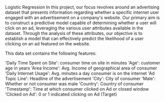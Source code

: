 Logistic Regression
In this project, our focus revolves around an advertising dataset that presents information regarding whether a specific internet user engaged with an advertisement on a company's website. Our primary aim is to construct a predictive model capable of determining whether a user will click on an ad, leveraging the various user attributes available in the dataset. Through the analysis of these attributes, our objective is to establish a model that can effectively predict the likelihood of a user clicking on an ad featured on the website.

This data set contains the following features:

'Daily Time Spent on Site': consumer time on site in minutes
'Age': customer age in years
'Area Income': Avg. Income of geographical area of consumer
'Daily Internet Usage': Avg. minutes a day consumer is on the internet
'Ad Topic Line': Headline of the advertisement
'City': City of consumer
'Male': Whether or not consumer was male
'Country': Country of consumer
'Timestamp': Time at which consumer clicked on Ad or closed window
'Clicked on Ad': 0 or 1 indicated clicking on Ad (Target)
